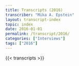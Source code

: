 ```yaml
---
title: Transcripts (2016)
transcriber: "Mika A. Epstein"
layout: transcript-index
topic: index
date: 2016-01-01
permalink: /transcript/2016/
categories: ["Interviews"]
tags: ["2016"]
---
```


{{< transcripts >}}
